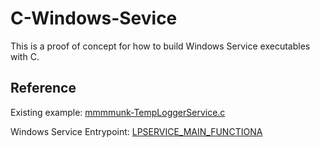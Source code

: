 # C-Windows-Sevice
This is a proof of concept for how to build Windows Service executables with C.

## Reference
Existing example:
[mmmmunk-TempLoggerService.c](https://gist.github.com/mmmunk/0b0adbccb6b91e778e3a6c6b47908c9c)

Windows Service Entrypoint:
[LPSERVICE_MAIN_FUNCTIONA](https://learn.microsoft.com/en-gb/windows/win32/api/winsvc/nc-winsvc-lpservice_main_functiona?redirectedfrom=MSDN)